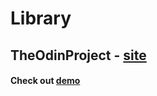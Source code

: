 # Library

## TheOdinProject - [site](https://www.theodinproject.com/)


#### Check out [demo](https://rique2x.github.io/Library/)